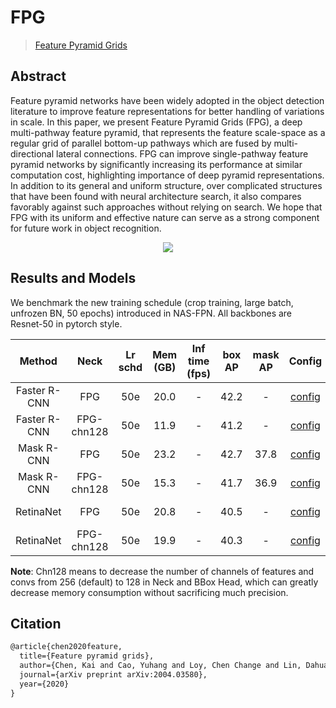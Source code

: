 # FPG

> [Feature Pyramid Grids](https://arxiv.org/abs/2004.03580)

<!-- [ALGORITHM] -->

## Abstract

<!-- [ABSTRACT] -->

Feature pyramid networks have been widely adopted in the object detection literature to improve feature representations for better handling of variations in scale. In this paper, we present Feature Pyramid Grids (FPG), a deep multi-pathway feature pyramid, that represents the feature scale-space as a regular grid of parallel bottom-up pathways which are fused by multi-directional lateral connections. FPG can improve single-pathway feature pyramid networks by significantly increasing its performance at similar computation cost, highlighting importance of deep pyramid representations. In addition to its general and uniform structure, over complicated structures that have been found with neural architecture search, it also compares favorably against such approaches without relying on search. We hope that FPG with its uniform and effective nature can serve as a strong component for future work in object recognition.

<!-- [IMAGE] -->
<div align=center>
<img src="https://user-images.githubusercontent.com/40661020/143885611-85902399-2885-4a85-9126-9b9b7464ad08.png"/>
</div>

<!-- [PAPER_TITLE: Feature Pyramid Grids] -->
<!-- [PAPER_URL: https://arxiv.org/abs/2004.03580] -->

## Results and Models

We benchmark the new training schedule (crop training, large batch, unfrozen BN, 50 epochs) introduced in NAS-FPN.
All backbones are Resnet-50 in pytorch style.

| Method       | Neck        | Lr schd | Mem (GB) | Inf time (fps) | box AP | mask AP | Config | Download |
|:------------:|:-----------:|:-------:|:--------:|:--------------:|:------:|:-------:|:-------:|:--------:|
| Faster R-CNN | FPG         | 50e     | 20.0     | -              | 42.2   | -       |[config](https://github.com/open-mmlab/mmdetection/tree/master/configs/fpg/faster_rcnn_r50_fpg_crop640_50e_coco.py) |[model](https://download.openmmlab.com/mmdetection/v2.0/fpg/faster_rcnn_r50_fpg_crop640_50e_coco/faster_rcnn_r50_fpg_crop640_50e_coco-76220505.pth) &#124; [log](https://download.openmmlab.com/mmdetection/v2.0/fpg/faster_rcnn_r50_fpg_crop640_50e_coco/20210218_223520.log.json) |
| Faster R-CNN | FPG-chn128  | 50e     | 11.9     | -              | 41.2   | -       |[config](https://github.com/open-mmlab/mmdetection/tree/master/configs/fpg/faster_rcnn_r50_fpg-chn128_crop640_50e_coco.py) |[model](https://download.openmmlab.com/mmdetection/v2.0/fpg/faster_rcnn_r50_fpg-chn128_crop640_50e_coco/faster_rcnn_r50_fpg-chn128_crop640_50e_coco-24257de9.pth) &#124; [log](https://download.openmmlab.com/mmdetection/v2.0/fpg/faster_rcnn_r50_fpg-chn128_crop640_50e_coco/20210218_221412.log.json) |
| Mask R-CNN   | FPG         | 50e     | 23.2     | -              | 42.7   | 37.8    |[config](https://github.com/open-mmlab/mmdetection/tree/master/configs/fpg/mask_rcnn_r50_fpg_crop640_50e_coco.py) |[model](https://download.openmmlab.com/mmdetection/v2.0/fpg/mask_rcnn_r50_fpg_crop640_50e_coco/mask_rcnn_r50_fpg_crop640_50e_coco-c5860453.pth) &#124; [log](https://download.openmmlab.com/mmdetection/v2.0/fpg/mask_rcnn_r50_fpg_crop640_50e_coco/20210222_205447.log.json) |
| Mask R-CNN   | FPG-chn128  | 50e     | 15.3     | -              | 41.7   | 36.9    |[config](https://github.com/open-mmlab/mmdetection/tree/master/configs/fpg/mask_rcnn_r50_fpg-chn128_crop640_50e_coco.py) |[model](https://download.openmmlab.com/mmdetection/v2.0/fpg/mask_rcnn_r50_fpg-chn128_crop640_50e_coco/mask_rcnn_r50_fpg-chn128_crop640_50e_coco-5c6ea10d.pth) &#124; [log](https://download.openmmlab.com/mmdetection/v2.0/fpg/mask_rcnn_r50_fpg-chn128_crop640_50e_coco/20210223_025039.log.json) |
| RetinaNet    | FPG         | 50e     | 20.8     | -              | 40.5   | -       |[config](https://github.com/open-mmlab/mmdetection/tree/master/configs/fpg/retinanet_r50_fpg_crop640_50e_coco.py) |[model](https://download.openmmlab.com/mmdetection/v2.0/fpg/retinanet_r50_fpg_crop640_50e_coco/retinanet_r50_fpg_crop640_50e_coco-46fdd1c6.pth) &#124; [log](https://download.openmmlab.com/mmdetection/v2.0/fpg/retinanet_r50_fpg_crop640_50e_coco/20210225_143957.log.json) |
| RetinaNet    | FPG-chn128  | 50e     | 19.9     | -              | 40.3   | -       |[config](https://github.com/open-mmlab/mmdetection/tree/master/configs/fpg/retinanet_r50_fpg-chn128_crop640_50e_coco.py) |[model](https://download.openmmlab.com/mmdetection/v2.0/fpg/retinanet_r50_fpg-chn128_crop640_50e_coco/retinanet_r50_fpg-chn128_crop640_50e_coco-5cf33c76.pth) &#124; [log](https://download.openmmlab.com/mmdetection/v2.0/fpg/retinanet_r50_fpg-chn128_crop640_50e_coco/20210225_184328.log.json) |

**Note**: Chn128 means to decrease the number of channels of features and convs from 256 (default) to 128 in
Neck and BBox Head, which can greatly decrease memory consumption without sacrificing much precision.

## Citation

```latex
@article{chen2020feature,
  title={Feature pyramid grids},
  author={Chen, Kai and Cao, Yuhang and Loy, Chen Change and Lin, Dahua and Feichtenhofer, Christoph},
  journal={arXiv preprint arXiv:2004.03580},
  year={2020}
}
```

